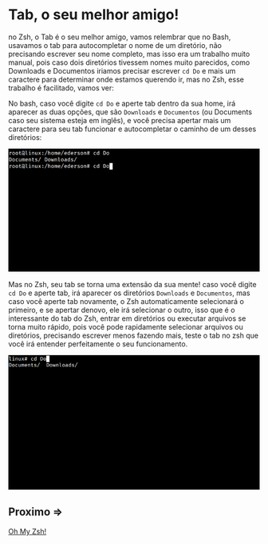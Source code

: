 # Tab, o seu melhor amigo!

no Zsh, o Tab é o seu melhor amigo, vamos relembrar que no Bash, usavamos o tab para autocompletar o nome de um diretório, não precisando escrever seu nome completo, mas isso era um trabalho muito manual, pois caso dois diretórios tivessem nomes muito parecidos, como Downloads e Documentos iriamos precisar escrever `cd Do` e mais um caractere para determinar onde estamos querendo ir, mas no Zsh, esse trabalho é facilitado, vamos ver:

No bash, caso você digite `cd Do` e aperte tab dentro da sua home, irá aparecer as duas opções, que são `Downloads` e `Documentos` (ou Documents caso seu sistema esteja em inglês), e você precisa apertar mais um caractere para seu tab funcionar e autocompletar o caminho de um desses diretórios:

![output-1](../../assets/tab/output-1.png)

Mas no Zsh, seu tab se torna uma extensão da sua mente! caso você digite `cd Do` e aperte tab, irá aparecer os diretórios `Downloads` e `Documentos`, mas caso você aperte tab novamente, o Zsh automaticamente selecionará o primeiro, e se apertar denovo, ele irá selecionar o outro, isso que é o interessante do tab do Zsh, entrar em diretórios ou executar arquivos se torna muito rápido, pois você pode rapidamente selecionar arquivos ou diretórios, precisando escrever menos fazendo mais, teste o tab no zsh que você irá entender perfeitamente o seu funcionamento.

![output-2](../../assets/tab/output-2.png)

## Proximo =>

[Oh My Zsh!](../ohmyzsh/README.md)
